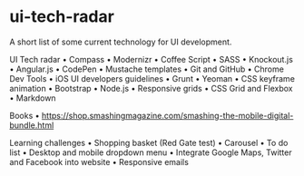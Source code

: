 ui-tech-radar
=============

A short list of some current technology for UI development.

UI Tech radar
•	Compass
•	Modernizr
•	Coffee Script
•	SASS
•	Knockout.js
•	Angular.js
•	CodePen
•	Mustache templates
•	Git and GitHub
•	Chrome Dev Tools
•	iOS UI developers guidelines 
•	Grunt
•	Yeoman
•	CSS keyframe animation
•	Bootstrap
•	Node.js
•	Responsive grids
•	CSS Grid and Flexbox
•	Markdown

Books
•	https://shop.smashingmagazine.com/smashing-the-mobile-digital-bundle.html

Learning challenges
•	Shopping basket (Red Gate test)
•	Carousel
•	To do list
•	Desktop and mobile dropdown menu
•	Integrate Google Maps, Twitter and Facebook into website
•	Responsive emails
